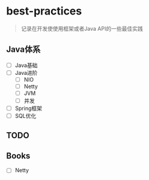 # best-practices
> 记录在开发使使用框架或者Java API的一些最佳实践

## Java体系
- [ ] Java基础
- [ ] Java进阶
  - [ ] NIO
  - [ ] Netty
  - [ ] JVM
  - [ ] 并发
- [ ] Spring框架
- [ ] SQL优化

## TODO

## Books
- [ ] Netty 
